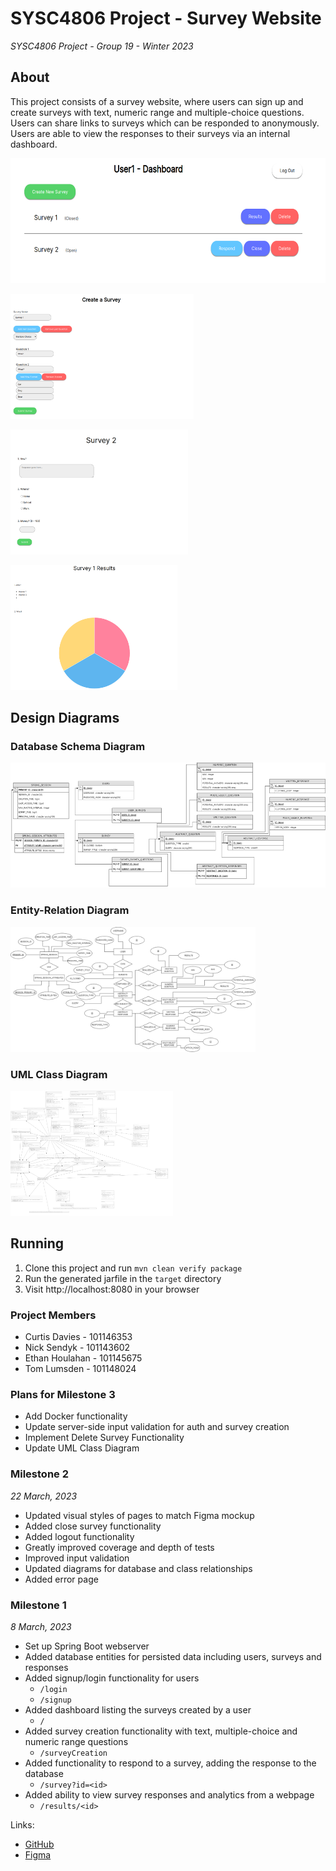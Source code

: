 # SYSC4806 Project - Survey Website

*SYSC4806 Project - Group 19 - Winter 2023*

## About

This project consists of a survey website, where users can sign up and create surveys
with text, numeric range and multiple-choice questions.
Users can share links to surveys which can be responded to anonymously.
Users are able to view the responses to their surveys via an internal dashboard.

<img src=".github/res/dashboard.png" height="200" width="auto"></img>

<img src=".github/res/creation.png" height="200" width="auto"></img>

<img src=".github/res/respond.png" height="200" width="auto"></img>

<img src=".github/res/responses.png" height="200" width="auto"></img>

## Design Diagrams

### Database Schema Diagram

<img src="diagrams/res/DatabaseSchema.png" height="200" width="auto"></img>

### Entity-Relation Diagram

<img src="diagrams/res/EntityRelationDiagram.png" height="200" width="auto"></img>

### UML Class Diagram

<img src="diagrams/res/ClassDiagramUML.png" height="200" width="auto"></img>

## Running

1. Clone this project and run `mvn clean verify package`
2. Run the generated jarfile in the `target` directory
3. Visit http://localhost:8080 in your browser

### Project Members

- Curtis Davies - 101146353
- Nick Sendyk - 101143602
- Ethan Houlahan - 101145675
- Tom Lumsden - 101148024

### Plans for Milestone 3

- Add Docker functionality
- Update server-side input validation for auth and survey creation
- Implement Delete Survey Functionality
- Update UML Class Diagram

### Milestone 2

*22 March, 2023*

- Updated visual styles of pages to match Figma mockup
- Added close survey functionality
- Added logout functionality
- Greatly improved coverage and depth of tests
- Improved input validation
- Updated diagrams for database and class relationships
- Added error page

### Milestone 1

*8 March, 2023*

- Set up Spring Boot webserver
- Added database entities for persisted data including users, surveys and responses
- Added signup/login functionality for users
    - `/login`
    - `/signup`
- Added dashboard listing the surveys created by a user
    - `/`
- Added survey creation functionality with text, multiple-choice and numeric range questions
    - `/surveyCreation`
- Added functionality to respond to a survey, adding the response to the database
    - `/survey?id=<id>`
- Added ability to view survey responses and analytics from a webpage
    - `/results/<id>`

Links:

- [GitHub](https://github.com/110Percent/sysc4806-project)
- [Figma](https://www.figma.com/file/VD2XDoEXZeBCyS2xU30HgZ/SurveyMonkey)
